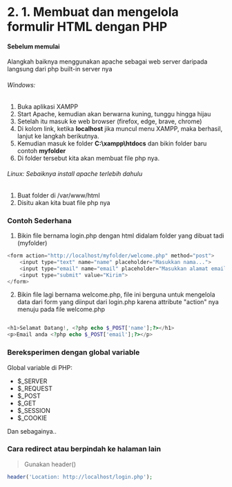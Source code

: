 # 2. 1. Membuat dan mengelola formulir HTML dengan PHP

#### Sebelum memulai

Alangkah baiknya menggunakan apache sebagai web server daripada langsung dari php built-in server nya
###### Windows: 

1. Buka aplikasi XAMPP
1. Start Apache, kemudian akan berwarna kuning, tunggu hingga hijau
1. Setelah itu masuk ke web browser (firefox, edge, brave, chrome)
1. Di kolom link, ketika **localhost** jika muncul menu XAMPP, maka berhasil, lanjut ke langkah berikutnya.
1. Kemudian masuk ke folder **C:\xampp\htdocs** dan bikin folder baru contoh **myfolder**
1. Di folder tersebut kita akan membuat file php nya.

###### Linux: Sebaiknya install apache terlebih dahulu

1. Buat folder di /var/www/html
1. Disitu akan kita buat file php nya


### Contoh Sederhana

1. Bikin file bernama login.php dengan html didalam folder yang dibuat tadi (myfolder)

```php
<form action="http://localhost/myfolder/welcome.php" method="post">
    <input type="text" name="name" placeholder="Masukkan nama...">
    <input type="email" name="email" placeholder="Masukkan alamat email..">
    <input type="submit" value="Kirim">
</form>
```

2. Bikin file lagi bernama welcome.php, file ini berguna untuk mengelola data dari form yang diinput dari login.php karena attribute "action" nya menuju pada file welcome.php

```php

<h1>Selamat Datang!, <?php echo $_POST['name'];?></h1>
<p>Email anda <?php echo $_POST['email'];?></p>

```

### Bereksperimen dengan global variable

Global variable di PHP:

- $_SERVER
- $_REQUEST
- $_POST
- $_GET
- $_SESSION
- $_COOKIE

Dan sebagainya..

### Cara redirect atau berpindah ke halaman lain

> Gunakan header()

```php
header('Location: http://localhost/login.php');
```

